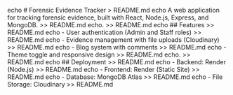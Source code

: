 echo # Forensic Evidence Tracker > README.md
echo A web application for tracking forensic evidence, built with React, Node.js, Express, and MongoDB. >> README.md
echo. >> README.md
echo ## Features >> README.md
echo - User authentication (Admin and Staff roles) >> README.md
echo - Evidence management with file uploads (Cloudinary) >> README.md
echo - Blog system with comments >> README.md
echo - Theme toggle and responsive design >> README.md
echo. >> README.md
echo ## Deployment >> README.md
echo - Backend: Render (Node.js) >> README.md
echo - Frontend: Render (Static Site) >> README.md
echo - Database: MongoDB Atlas >> README.md
echo - File Storage: Cloudinary >> README.md
